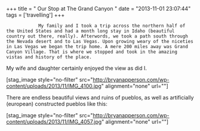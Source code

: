 +++
title = "				Our Stop at The Grand Canyon		"
date = "2013-11-01 23:07:44"
tags = ['travelling']
+++


				My family and I took a trip across the northern half of the United States and had a month long stay in Idaho (beautiful country out there, really). Afterwords, we took a path south through the Nevada desert and to Las Vegas. Upon growing weary of the niceties in Las Vegas we began the trip home. A mere 200 miles away was Grand Canyon Village. That is where we stopped and took in the amazing vistas and history of the place.

My wife and daughter certainly enjoyed the view as did I.

[stag_image style="no-filter" src="http://bryanapperson.com/wp-content/uploads/2013/11/IMG_4100.jpg" alignment="none" url=""]

There are endless beautiful views and ruins of pueblos, as well as artificially (european) constructed pueblos like this:

[stag_image style="no-filter" src="http://bryanapperson.com/wp-content/uploads/2013/11/IMG_4057.jpg" alignment="none" url=""]		